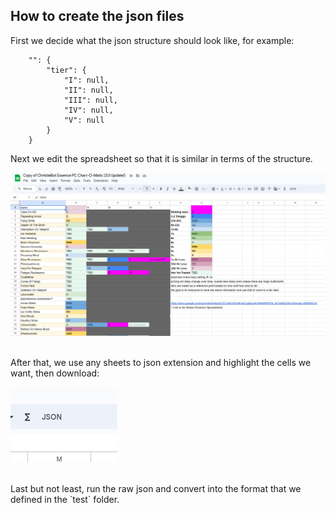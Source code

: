 ## How to create the json files
First we decide what the json structure should look like, for example:
```
	"": {
		"tier": {
			"I": null,
			"II": null,
			"III": null,
			"IV": null,
			"V": null
		}
	}
```

Next we edit the spreadsheet so that it is similar in terms of the structure.
<br>

![process](../assets/processFig1.png)

<br>
After that, we use any sheets to json extension and highlight the cells we want, then download:

![raw to formatted json](../assets/toJson.png)

<br>
Last but not least, run the raw json and convert into the format that we defined in the `test` folder.